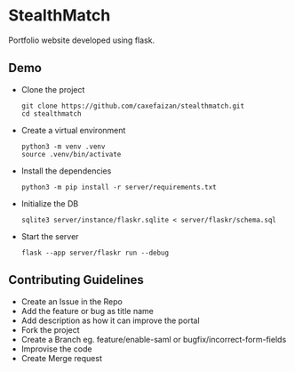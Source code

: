 # StealthMatch
Portfolio website developed using flask.

## Demo

- Clone the project
    ```shell
    git clone https://github.com/caxefaizan/stealthmatch.git
    cd stealthmatch
    ```
- Create a virtual environment
    ```shell
    python3 -m venv .venv
    source .venv/bin/activate
    ```
- Install the dependencies
    ```shell
    python3 -m pip install -r server/requirements.txt
    ```
- Initialize the DB
    ```shell
    sqlite3 server/instance/flaskr.sqlite < server/flaskr/schema.sql
    ```
- Start the server
    ```shell
    flask --app server/flaskr run --debug
    ```

## Contributing Guidelines
- Create an Issue in the Repo 
- Add the feature or bug as title name
- Add description as how it can improve the portal
- Fork the project
- Create a Branch eg. feature/enable-saml or bugfix/incorrect-form-fields
- Improvise the code
- Create Merge request